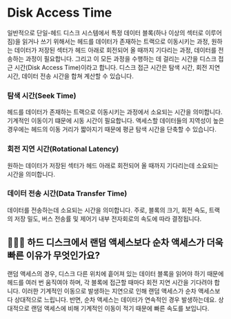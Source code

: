 # Disk Access Time

일반적으로 단일-헤드 디스크 시스템에서 특정 데이터 블록(하나 이상의 섹터로 이루어짐)을 읽거나 쓰기 위해서는 헤드를 데이터가 존재하는 트랙으로 이동시키는 과정, 원하는 데이터가 저장된 섹터가 헤드 아래로 회전되어 올 때까지 기다리는 과정, 데이터를 전송하는 과정이 필요합니다. 그리고 이 모든 과정을 수행하는 데 걸리는 시간을 디스크 접근 시간(Disk Access Time)이라고 합니다. 디스크 접근 시간은 탐색 시간, 회전 지연 시간, 데이터 전송 시간을 합쳐 계산할 수 있습니다.

### 탐색 시간(Seek Time) 

헤드를 데이터가 존재하는 트랙으로 이동시키는 과정에서 소요되는 시간을 의미합니다. 기계적인 이동이기 떄문에 시동 시간이 필요합니다. 액세스할 데이터들의 지역성이 높은 경우에는 헤드의 이동 거리가 짧아지기 때문에 평균 탐색 시간을 단축할 수 있습니다.

### 회전 지연 시간(Rotational Latency) 

원하는 데이터가 저장된 섹터가 헤드 아래로 회전되어 올 때까지 기다리는데 소요되는 시간을 의미합니다.

### 데이터 전송 시간(Data Transfer Time) 

데이터를 전송하는데 소요되는 시간을 의미합니다. 주로, 블록의 크기, 회전 속도, 트랙의 저장 밀도, 버스 전송률 및 제어기 내부 전자회로의 속도에 따라 결정됩니다.

## 🤷🏻‍♂️ 하드 디스크에서 랜덤 액세스보다 순차 액세스가 더욱 빠른 이유가 무엇인가요?

랜덤 액세스의 경우, 디스크 다른 위치에 흩어져 있는 데이터 블록을 읽어야 하기 때문에 헤드를 여러 번 움직여야 하며, 각 블록에 접근할 때마다 회전 지연 시간을 기다려야 합니다. 이러한 기계적인 이동으로 발생하는 지연으로 인해 랜덤 액세스가 순차 액세스보다 상대적으로 느립니다. 반면, 순차 액세스는 데이터가 연속적인 경우 발생하는데요. 상대적으로 랜덤 액세스에 비해 기계적인 이동이 적기 때문에 빠른 속도를 보입니다.